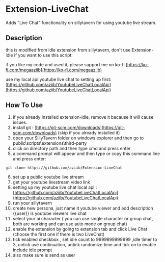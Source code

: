 # Extension-LiveChat
Adds "Live Chat" functionality on sillytavern for using youtube live stream.

## Description
this is modified from idle extension from sillytavern, don't use Extension-Idle if you want to use this script.

if you like my code and used it, please support me on ko-fi [https://ko-fi.com/megaaziib](https://ko-fi.com/megaaziib)

use my local api youtube live chat to setting up first: [https://github.com/aziib/YoutubeLiveChatLocalApi](https://github.com/aziib/YoutubeLiveChatLocalApi)

## How To Use
1. if you already installed extension-idle, remove it because it will cause issues.
2. install git : [https://git-scm.com/downloads](https://git-scm.com/downloads) (skip if you already installed it)
3. open your SillyTavern folder on windows explorer and then go to public\scripts\extensions\third-party 
4. click on directory path and then type cmd and press enter
5. a command prompt will appear and then type or copy this command line and press enter:
```git
git clone https://github.com/aziib/Extension-LiveChat
```
6. set up a public youtube live stream
7. get your youtube livestream video link
8. setting up my youtube live chat local api : [https://github.com/aziib/YoutubeLiveChatLocalApi](https://github.com/aziib/YoutubeLiveChatLocalApi)
9. run your sillytavern
10. create new persona, just name it youtube viewer and add description {{user}} is youtube viewers live chat
11. select your ai character ( you can use single character or group chat, both are working and can use auto mode on group chat)
12. enable the extension by going to extension tab and click Live Chat (choose the first one if there is two LiveChat)
13. tick enabled checkbox , set idle count to 9999999999999 ,idle timer to 3, untick use continuation, untick randomize time and tick on to enable include idle prompt
14. also make sure is send as user

